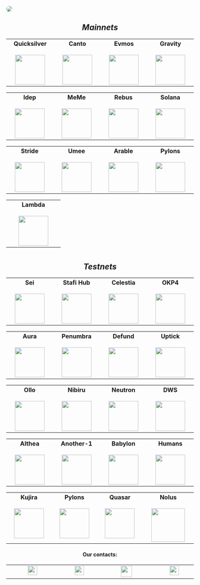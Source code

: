 <a href="https://stake-take.com" target="_website"><img
  src="https://stake-take.com/assets/banner.svg"
  style="display: inline-block; margin: 0 auto; max-width: 630px; border-radius: 45px 45px 45px 45px;"></a>
<div align="center">
  <div>
  <h2><i>
  Mainnets 
  </i></h2>
  </div>
</div>

<table width="400px" align="center">
    <tbody>
        <tr valign="top">
            <td width="130px" align="center">
            <span><strong>Quicksilver</strong></span><br><br />
            <a href="https://quicksilver.explorers.guru/validator/quickvaloper1asdtp0g8ahmga4m0cra6f69nls6z4ane6g4yjc" target="_blank" rel="noopener noreferrer">
            <img height="80px" src="https://stake-take.com/img/QuicksilverProtocol.svg"> </a>
            </td>
            <td width="130px" align="center">
            <span><strong>Canto</strong></span><br><br />
            <a href="https://explorer.stake-take.com/canto/staking/cantovaloper1s5a9nczvvsd82pznj56d3nfngq74gcazvpgfsv" target="_blank" rel="noopener noreferrer">
            <img height="80px" src="https://stake-take.com/img/canto.svg">
            </td>
            <td width="130px" align="center">
            <span><strong>Evmos</strong></span><br><br />
            <a href="https://evmos.org/" target="_blank" rel="noopener noreferrer">
            <img height="80px" src="https://stake-take.com/img/EvmosisHiring.svg">
            </td>
            <td width="130px" align="center">
            <span><strong>Gravity</strong></span><br><br />
            <a href="https://wallet.keplr.app/#/gravity-bridge/stake?modal=detail&validator=gravityvaloper123a04v3hxf40yl4sa2924v5zpmp7qat6psznex&all-list=true" target="_blank" rel="noopener noreferrer">
            <img height="80px" src="https://stake-take.com/img/GravityBridge.svg">
              </td>
</table>
<table width="400px" align="center">
    <tbody>
        <tr valign="top">
 <td width="130px" align="center">
            <span><strong>Idep</strong></span><br><br />
            <a href="https://explorer.stake-take.com/idep/staking/idepvaloper1wkx87e6h6xt7ler87dyscw3zzlmydppsh96vd5" target="_blank" rel="noopener noreferrer">
            <img height="80px" src="https://stake-take.com/img/IdepNetwork.svg">
            </td>
            <td width="130px" align="center">
            <span><strong>MeMe</strong></span><br><br />
            <a href="https://explorer.stake-take.com/meme/staking/memevaloper12j8867yuc5q7f0g7x0jdwq3qpuv25aq2ngzqf2" target="_blank" rel="noopener noreferrer">
            <img height="80px" src="https://stake-take.com/img/MemeNetwork.svg">
            </td>
            <td width="130px" align="center">
            <span><strong>Rebus</strong></span><br><br />
            <a href="https://explorer.stake-take.com/rebus-mainnet/staking/rebusvaloper106k0ejdk79r5zvdfgpp95vw7n5w367zn6u9dlj" target="_blank" rel="noopener noreferrer">
            <img height="80px" src="https://stake-take.com/img/Rebus.svg">
            </td>
			<td width="130px" align="center">
            <span><strong>Solana</strong></span><br><br />
            <a href="https://www.validators.app/validators/9oJWvtDMLLM5U5hQ8iZ5LjbZLtHHzys91hvQC6esmsrJ?locale=en&network=mainnet" target="_blank" rel="noopener noreferrer">
            <img height="80px" src="https://stake-take.com/img/Solana.svg">
            </td>
 </tr>
    </tbody>
</table>
 <table width="400px" align="center">
    <tbody>
        <tr valign="top">
          	<td width="130px" align="center">
            <span><strong>Stride</strong></span><br><br />
            <a href="https://wallet.keplr.app/chains/stride?modal=validator&chain=stride-1&validator_address=stridevaloper12guhgs4zgp787mp0nh8x7kmvtw64acqstjdxjy" target="_blank" rel="noopener noreferrer">
            <img height="80px" src="https://stake-take.com/img/Stride.svg">
            </td>
           <td width="130px" align="center">
            <span><strong>Umee</strong></span><br><br />
            <a href="https://wallet.keplr.app/#/umee/stake?modal=detail&validator=umeevaloper1wwl9f8wcc0am9wruvmx4hjzdv7ewfcex0lz9vp&all-list=true" target="_blank" rel="noopener noreferrer">
            <img height="80px" src="https://stake-take.com/img/Umee.svg">
            </td>
			<td width="130px" align="center">
            <span><strong>Arable</strong></span><br><br />
            <a href="https://explorer.nodestake.top/acre/staking/acrevaloper17gc07hawajnfg7e4539pmps0zfkwrdf4jskm8x" target="_blank" rel="noopener noreferrer">
            <img height="80px" src="https://stake-take.com/img/arable.svg">
            </td>   
            <td width="130px" align="center">
            <span><strong>Pylons</strong></span><br><br />
            <a href="https://pylons.explorers.guru/validator/pylovaloper1yc06qqa99vz50jrh64fctt0gvjj7pp7n7029c7" target="_blank" rel="noopener noreferrer">
            <img height="80px" src="https://stake-take.com/img/Pylons.svg">
            </td>
     </tr>
    </tbody>
</table>
<table width="400px" align="center">
    <tbody>
        <tr valign="top">
          	<td width="130px" align="center">
            <span><strong>Lambda</strong></span><br><br />
            <a href="https://explorer.nodestake.top/lambda/staking/lambvaloper1vn22ggc6z0h57t5z9jkqslpl7z556fpj6rtutz" target="_blank" rel="noopener noreferrer">
            <img height="80px" src="https://stake-take.com/img/Lambda.svg">
            </td>
             </tr>
    </tbody>
</table> 

# 

<div align="center">
  <div>
  <h2><i>
 Testnets
  </i></h2>
  </div>
</div>

<table width="400px" align="center">
    <tbody>
        <tr valign="top">
            <td width="130px" align="center">
            <span><strong>Sei</strong></span><br><br />
            <a href="https://www.seinetwork.io/" target="_blank" rel="noopener noreferrer">
            <img height="80px" src="https://stake-take.com/img/Sei.png"> </a>
            </td>
            <td width="130px" align="center">
            <span><strong>Stafi Hub</strong></span><br><br />
            <a href="https://www.stafi.io/" target="_blank" rel="noopener noreferrer">
            <img height="80px" src="https://stake-take.com/img/stafi.svg">
            </td>
            <td width="130px" align="center">
            <span><strong>Celestia</strong></span><br><br />
            <a href="https://celestia.org/" target="_blank" rel="noopener noreferrer">
            <img height="80px" src="https://stake-take.com/img/Celestia.svg">
            </td>
            <td width="130px" align="center">
            <span><strong>OKP4</strong></span><br><br />
            <a href="https://okp4.network/" target="_blank" rel="noopener noreferrer">
            <img height="80px" src="https://stake-take.com/img/OKP4.svg">
              </td>
</table>
<table width="400px" align="center">
    <tbody>
        <tr valign="top">
 <td width="130px" align="center">
            <span><strong>Aura</strong></span><br><br />
            <a href="https://aura.network/" target="_blank" rel="noopener noreferrer">
            <img height="80px" src="https://stake-take.com/img/AuraNetwork.svg">
            </td>
            <td width="130px" align="center">
            <span><strong>Penumbra</strong></span><br><br />
            <a href="https://penumbra.zone/" target="_blank" rel="noopener noreferrer">
            <img height="80px" src="https://stake-take.com/img/Penumbra.svg">
            </td>
            <td width="130px" align="center">
            <span><strong>Defund</strong></span><br><br />
            <a href="https://www.defund.app/" target="_blank" rel="noopener noreferrer">
            <img height="80px" src="https://stake-take.com/img/Defund.svg">
            </td>
			<td width="130px" align="center">
            <span><strong>Uptick</strong></span><br><br />
            <a href="https://www.uptick.network/" target="_blank" rel="noopener noreferrer">
            <img height="80px" src="https://stake-take.com/img/Uptick.svg">
            </td>
 </tr>
    </tbody>
</table>
 <table width="400px" align="center">
    <tbody>
        <tr valign="top">
          	<td width="130px" align="center">
            <span><strong>Ollo</strong></span><br><br />
            <a href="https://www.ollostation.zone/" target="_blank" rel="noopener noreferrer">
            <img height="80px" src="https://stake-take.com/img/Ollo.svg">
            </td>
           <td width="130px" align="center">
            <span><strong>Nibiru</strong></span><br><br />
            <a href="https://nibiru.fi/" target="_blank" rel="noopener noreferrer">
            <img height="80px" src="https://stake-take.com/img/Niburu.svg">
            </td>
			<td width="130px" align="center">
            <span><strong>Neutron</strong></span><br><br />
            <a href="https://neutron.org/" target="_blank" rel="noopener noreferrer">
            <img height="80px" src="https://stake-take.com/img/Neutron.svg">
            </td>   
            <td width="130px" align="center">
            <span><strong>DWS</strong></span><br><br />
            <a href="https://deweb.services/" target="_blank" rel="noopener noreferrer">
            <img height="80px" src="https://stake-take.com/img/DWS.svg">
            </td>
     </tr>
    </tbody>
</table>
<table width="400px" align="center">
    <tbody>
        <tr valign="top">
          	<td width="130px" align="center">
            <span><strong>Althea</strong></span><br><br />
            <a href="https://www.althea.net/" target="_blank" rel="noopener noreferrer">
            <img height="80px" src="https://stake-take.com/img/Althea.svg">
            </td>
          	<td width="130px" align="center">
            <span><strong>Another-1</strong></span><br><br />
            <a href="https://another-1.io/" target="_blank" rel="noopener noreferrer">
            <img height="80px" src="https://stake-take.com/img/Another-1.svg">
            </td>
          	<td width="130px" align="center">
            <span><strong>Babylon</strong></span><br><br />
            <a href="https://babylonchain.io/" target="_blank" rel="noopener noreferrer">
            <img height="80px" src="https://stake-take.com/img/Babylon.png">
            </td>
          	<td width="130px" align="center">
            <span><strong>Humans</strong></span><br><br />
            <a href="https://humans.ai/" target="_blank" rel="noopener noreferrer">
            <img height="80px" src="https://stake-take.com/img/humans.png">
            </td>
             </tr>
    </tbody>
</table> 
<table width="400px" align="center">
    <tbody>
        <tr valign="top">
          	<td width="130px" align="center">
            <span><strong>Kujira</strong></span><br><br />
            <a href="https://kujira.app/" target="_blank" rel="noopener noreferrer">
            <img height="80px" src="https://stake-take.com/img/Kujira.svg">
            </td>
          	<td width="130px" align="center">
            <span><strong>Pylons</strong></span><br><br />
            <a href="https://www.pylons.tech/home/" target="_blank" rel="noopener noreferrer">
            <img height="80px" src="https://stake-take.com/img/Pylons.svg">
            </td>
          	<td width="130px" align="center">
            <span><strong>Quasar</strong></span><br><br />
            <a href="https://www.quasar.fi/" target="_blank" rel="noopener noreferrer">
            <img height="80px" src="https://stake-take.com/img/Quasar.svg">
            </td>
          	<td width="150px" align="center">
            <span><strong>Nolus</strong></span><br><br />
            <a href="https://nolus.io/" target="_blank" rel="noopener noreferrer">
            <img height=90px" src="https://stake-take.com/img/Nolus.svg">
            </td>
             </tr>
    </tbody>
</table>
</table>
<table width="400px" align="center">
    <tbody>
        <tr valign="top"> 
<h4 align="center">Our contacts:</h4>
<div align="center">
<td width="110px" align="center">
<abbr title="Our Telegram">
 <a class="t-link"  href="https://t.me/staketakeofficial" target="_tg">
  <img width=25 src="https://stake-take.com/assets/tg.svg" style="margin-left: 15px;">      
</a></abbr></td>
<td width="110px" align="center">
<abbr title="Our Email"><a class="t-link" href="mailto:support@stake-take.com" target="_@">
 <img width=25 src="https://stake-take.com/assets/@.svg" style="margin-left: 15px;">      
</a></abbr></td>
<td width="110px" align="center">
<a href="https://stake-take.com/" target="_git">
<img width=30 height=30 src="https://stake-take.com/assets/logo.svg" style="margin-left: 15px;">      
</a></td>
<td width="110px" align="center">										     
<abbr title="Our Twitter"><a class="t-link" href="https://www.twitter.com/StakeAndTake" target="_twit">
<img width=25 src="https://stake-take.com/assets/twit.svg" style="margin-left: 20px;">      
</a></abbr></td></div>


